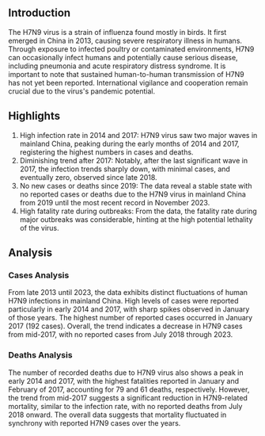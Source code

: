 ## Introduction

The H7N9 virus is a strain of influenza found mostly in birds. It first emerged in China in 2013, causing severe respiratory illness in humans. Through exposure to infected poultry or contaminated environments, H7N9 can occasionally infect humans and potentially cause serious disease, including pneumonia and acute respiratory distress syndrome. It is important to note that sustained human-to-human transmission of H7N9 has not yet been reported. International vigilance and cooperation remain crucial due to the virus's pandemic potential.

## Highlights

1. High infection rate in 2014 and 2017: H7N9 virus saw two major waves in mainland China, peaking during the early months of 2014 and 2017, registering the highest numbers in cases and deaths.<br/>
2. Diminishing trend after 2017: Notably, after the last significant wave in 2017, the infection trends sharply down, with minimal cases, and eventually zero, observed since late 2018.<br/>
3. No new cases or deaths since 2019: The data reveal a stable state with no reported cases or deaths due to the H7N9 virus in mainland China from 2019 until the most recent record in November 2023. <br/>
4. High fatality rate during outbreaks: From the data, the fatality rate during major outbreaks was considerable, hinting at the high potential lethality of the virus.

## Analysis

### Cases Analysis
From late 2013 until 2023, the data exhibits distinct fluctuations of human H7N9 infections in mainland China. High levels of cases were reported particularly in early 2014 and 2017, with sharp spikes observed in January of those years. The highest number of reported cases occurred in January 2017 (192 cases). Overall, the trend indicates a decrease in H7N9 cases from mid-2017, with no reported cases from July 2018 through 2023.

### Deaths Analysis
The number of recorded deaths due to H7N9 virus also shows a peak in early 2014 and 2017, with the highest fatalities reported in January and February of 2017, accounting for 79 and 61 deaths, respectively. However, the trend from mid-2017 suggests a significant reduction in H7N9-related mortality, similar to the infection rate, with no reported deaths from July 2018 onward. The overall data suggests that mortality fluctuated in synchrony with reported H7N9 cases over the years.
